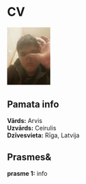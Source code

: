 # **CV** 
<img src="Renart.jpg" width="20%">  

## **Pamata info**  
**Vārds:** Arvis      
**Uzvārds:** Ceirulis  
**Dzīvesvieta:** Rīga, Latvija  
## **Prasmes&**  
**prasme 1:** info    
